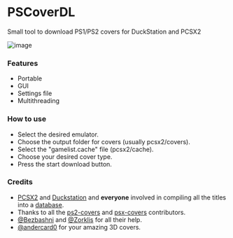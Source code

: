 # PSCoverDL

Small tool to download PS1/PS2 covers for DuckStation and PCSX2

![image](https://github.com/xlenore/pscoverdl/assets/57191159/4c4b3042-85e4-45b5-8f1b-48a6f00a93ea)

### Features

- Portable
- GUI
- Settings file
- Multithreading

### How to use

- Select the desired emulator.
- Choose the output folder for covers (usually pcsx2/covers).
- Select the "gamelist.cache" file (pcsx2/cache).
- Choose your desired cover type.
- Press the start download button.

### Credits
- [PCSX2](https://github.com/PCSX2/pcsx2 "PCSX2") and [Duckstation](https://github.com/stenzek/duckstation "Dckstation") and **everyone** involved in compiling all the titles into a [database](https://github.com/xlenore/pscoverdl/tree/main/src/resources "database").
- Thanks to all the [ps2-covers](https://github.com/xlenore/ps2-covers "ps2-covers") and [psx-covers](https://github.com/xlenore/psx-covers "psx-covers") contributors.
- [@Bezbashni](https://github.com/Bezbashni) and [@Zorklis](https://github.com/Zorklis) for all their help.
- [@andercard0](https://github.com/andercard0) for your amazing 3D covers.
